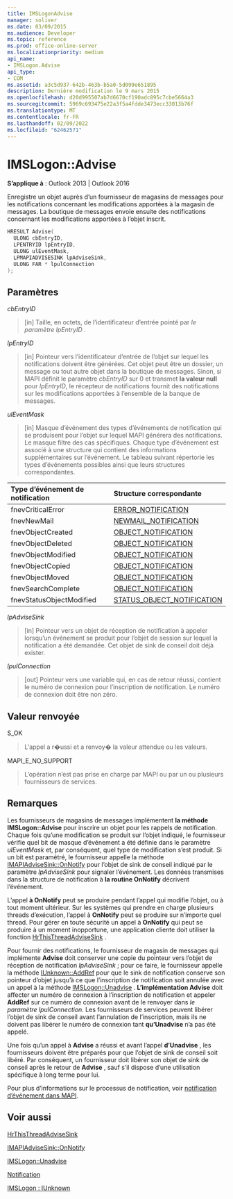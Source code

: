 ```yaml
---
title: IMSLogonAdvise
manager: soliver
ms.date: 03/09/2015
ms.audience: Developer
ms.topic: reference
ms.prod: office-online-server
ms.localizationpriority: medium
api_name:
- IMSLogon.Advise
api_type:
- COM
ms.assetid: a3c5d937-642b-463b-b5a0-5d099e651895
description: Dernière modification le 9 mars 2015
ms.openlocfilehash: d20d995507ab7d6670cf190adc895c7cbe5664a3
ms.sourcegitcommit: 5969c693475e22a3f5a4fdde3473ecc33013b76f
ms.translationtype: MT
ms.contentlocale: fr-FR
ms.lasthandoff: 02/09/2022
ms.locfileid: "62462571"
---
```

# <a name="imslogonadvise"></a>IMSLogon::Advise

  
  
**S’applique à** : Outlook 2013 | Outlook 2016 
  
Enregistre un objet auprès d’un fournisseur de magasins de messages pour les notifications concernant les modifications apportées à la magasin de messages. La boutique de messages envoie ensuite des notifications concernant les modifications apportées à l’objet inscrit.
  
```cpp
HRESULT Advise(
  ULONG cbEntryID,
  LPENTRYID lpEntryID,
  ULONG ulEventMask,
  LPMAPIADVISESINK lpAdviseSink,
  ULONG FAR * lpulConnection
);
```

## <a name="parameters"></a>Paramètres

 _cbEntryID_
  
> [in] Taille, en octets, de l’identificateur d’entrée pointé par  _le paramètre lpEntryID_ . 
    
 _lpEntryID_
  
> [in] Pointeur vers l’identificateur d’entrée de l’objet sur lequel les notifications doivent être générées. Cet objet peut être un dossier, un message ou tout autre objet dans la boutique de messages. Sinon, si MAPI définit le paramètre  _cbEntryID_ sur 0 et transmet **la valeur null** pour  _lpEntryID_, le récepteur de notifications fournit des notifications sur les modifications apportées à l’ensemble de la banque de messages.
    
 _ulEventMask_
  
> [in] Masque d’événement des types d’événements de notification qui se produisent pour l’objet sur lequel MAPI générera des notifications. Le masque filtre des cas spécifiques. Chaque type d’événement est associé à une structure qui contient des informations supplémentaires sur l’événement. Le tableau suivant répertorie les types d’événements possibles ainsi que leurs structures correspondantes.
    
|**Type d’événement de notification**|**Structure correspondante**|
|:-----|:-----|
|fnevCriticalError  <br/> |[ERROR_NOTIFICATION](error_notification.md) <br/> |
|fnevNewMail  <br/> |[NEWMAIL_NOTIFICATION](newmail_notification.md) <br/> |
|fnevObjectCreated  <br/> |[OBJECT_NOTIFICATION](object_notification.md) <br/> |
|fnevObjectDeleted  <br/> |[OBJECT_NOTIFICATION](object_notification.md) <br/> |
|fnevObjectModified  <br/> |[OBJECT_NOTIFICATION](object_notification.md) <br/> |
|fnevObjectCopied  <br/> |[OBJECT_NOTIFICATION](object_notification.md) <br/> |
|fnevObjectMoved  <br/> |[OBJECT_NOTIFICATION](object_notification.md) <br/> |
|fnevSearchComplete  <br/> |[OBJECT_NOTIFICATION](object_notification.md) <br/> |
|fnevStatusObjectModified  <br/> |[STATUS_OBJECT_NOTIFICATION](status_object_notification.md) <br/> |
   
 _lpAdviseSink_
  
> [in] Pointeur vers un objet de réception de notification à appeler lorsqu’un événement se produit pour l’objet de session sur lequel la notification a été demandée. Cet objet de sink de conseil doit déjà exister.
    
 _lpulConnection_
  
> [out] Pointeur vers une variable qui, en cas de retour réussi, contient le numéro de connexion pour l’inscription de notification. Le numéro de connexion doit être non zéro.
    
## <a name="return-value"></a>Valeur renvoyée

S_OK 
  
> L'appel a r�ussi et a renvoy� la valeur attendue ou les valeurs.
    
MAPI_E_NO_SUPPORT 
  
> L’opération n’est pas prise en charge par MAPI ou par un ou plusieurs fournisseurs de services.
    
## <a name="remarks"></a>Remarques

Les fournisseurs de magasins de messages implémentent **la méthode IMSLogon::Advise** pour inscrire un objet pour les rappels de notification. Chaque fois qu’une modification se produit sur l’objet indiqué, le fournisseur vérifie quel bit de masque d’événement a été définie dans le paramètre _ulEventMask_ et, par conséquent, quel type de modification s’est produit. Si un bit est paramétré, le fournisseur appelle la méthode [IMAPIAdviseSink::OnNotify](imapiadvisesink-onnotify.md) pour l’objet de sink de conseil indiqué par le paramètre  _lpAdviseSink_ pour signaler l’événement. Les données transmises dans la structure de notification à **la routine OnNotify** décrivent l’événement. 
  
L’appel **à OnNotify** peut se produire pendant l’appel qui modifie l’objet, ou à tout moment ultérieur. Sur les systèmes qui prendre en charge plusieurs threads d’exécution, l’appel à **OnNotify** peut se produire sur n’importe quel thread. Pour gérer en toute sécurité un appel à **OnNotify** qui peut se produire à un moment inopportune, une application cliente doit utiliser la fonction [HrThisThreadAdviseSink](hrthisthreadadvisesink.md) . 
  
Pour fournir des notifications, le fournisseur de magasin de messages qui implémente **Advise** doit conserver une copie du pointeur vers l’objet de réception de notification  _lpAdviseSink_ ; pour ce faire, le fournisseur appelle la méthode [IUnknown::AddRef](https://msdn.microsoft.com/library/ms691379%28v=VS.85%29.aspx) pour que le sink de notification conserve son pointeur d’objet jusqu’à ce que l’inscription de notification soit annulée avec un appel à la méthode [IMSLogon::Unadvise](imslogon-unadvise.md) . **L’implémentation Advise** doit affecter un numéro de connexion à l’inscription de notification et appeler **AddRef** sur ce numéro de connexion avant de le renvoyer dans _le paramètre lpulConnection_. Les fournisseurs de services peuvent libérer l’objet de sink de conseil avant l’annulation de l’inscription, mais ils ne doivent pas libérer le numéro de connexion tant **qu’Unadvise** n’a pas été appelé. 
  
Une fois qu’un appel à **Advise** a réussi et avant l’appel **d’Unadvise** , les fournisseurs doivent être préparés pour que l’objet de sink de conseil soit libéré. Par conséquent, un fournisseur doit libérer son objet de sink de conseil après le retour de **Advise** , sauf s’il dispose d’une utilisation spécifique à long terme pour lui. 
  
Pour plus d’informations sur le processus de notification, voir [notification d’événement dans MAPI](event-notification-in-mapi.md). 
  
## <a name="see-also"></a>Voir aussi



[HrThisThreadAdviseSink](hrthisthreadadvisesink.md)
  
[IMAPIAdviseSink::OnNotify](imapiadvisesink-onnotify.md)
  
[IMSLogon::Unadvise](imslogon-unadvise.md)
  
[Notification](notification.md)
  
[IMSLogon : IUnknown](imslogoniunknown.md)


